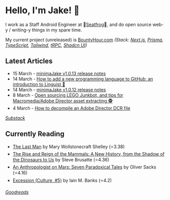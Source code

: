   # Hello, I'm Jake! 👋

I work as a Staff Android Engineer at 🐸[Seatfrog](https://seatfrog.com/)🐸, and do open source web-y / writing-y things in my spare time. 

My current project (unreleased) is [BountyHour.com](https://bountyhour.com) *(Stack: [Next.js](https://nextjs.org/), [Prisma](https://www.prisma.io/), [TypeScript](https://www.typescriptlang.org/), [Tailwind](https://tailwindcss.com/), [tRPC](https://trpc.io/), [Shadcn UI](https://ui.shadcn.com/))*

## Latest Articles
<!-- feed start -->
- 15 March - [minimaJake v1.0.13 release notes](/v1.0.13/)
- 14 March - [How to add a new programming language to GitHub: an introduction to Linguist 🔡](/adding-github-language-with-linguist/)
- 14 March - [minimaJake v1.0.12 release notes](/v1.0.12/)
- 8 March - [Open sourcing LEGO Junkbot, and tips for Macromedia/Adobe Director asset extracting 🕵️](/lego-junkbot-files-and-director-tips/)
- 4 March - [How to decompile an Adobe Director DCR file](/decompiling-adobe-director-files/)
<!-- feed end -->
*[Substack](https://jakeweeklee.substack.com)*

## Currently Reading
<!-- GOODREADS-LIST:START -->
- [The Last Man](https://www.goodreads.com/review/show/5625209475?utm_medium=api&utm_source=rss) by Mary Wollstonecraft Shelley (⭐️3.38)
- [The Rise and Reign of the Mammals: A New History, from the Shadow of the Dinosaurs to Us](https://www.goodreads.com/review/show/6282580167?utm_medium=api&utm_source=rss) by Steve Brusatte (⭐️4.36)
- [An Anthropologist on Mars: Seven Paradoxical Tales](https://www.goodreads.com/review/show/5640132005?utm_medium=api&utm_source=rss) by Oliver Sacks (⭐️4.16)
- [Excession (Culture, #5)](https://www.goodreads.com/review/show/6344685195?utm_medium=api&utm_source=rss) by Iain M. Banks (⭐️4.2)
<!-- GOODREADS-LIST:END -->
*[Goodreads](https://goodreads.com/jakesteam)*
